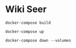 # Wiki Seer

```
docker-compose build
```

```
docker-compose up
```

```
docker-compose down --volumes
```
